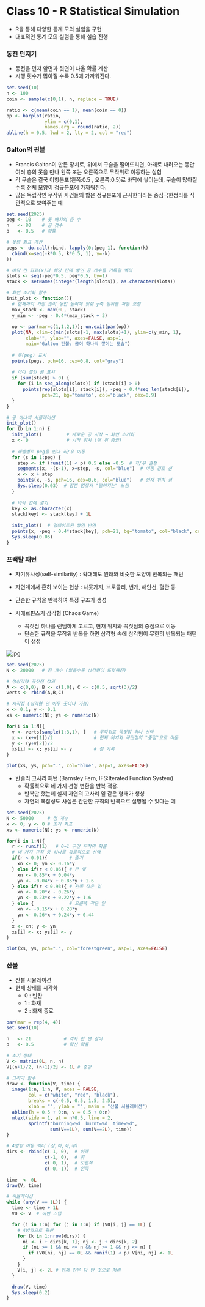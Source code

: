 # Class 10 - R Statistical Simulation

- R을 통해 다양한 통계 모의 실험을 구현
- 대표적인 통계 모의 실험을 통해 실습 진행

### 동전 던지기

- 동전을 던져 앞면과 뒷면이 나올 확률 계산
- 시행 횟수가 많아질 수록 0.5에 가까워진다.

```r
set.seed(10)
n <- 100
coin <- sample(c(0,1), n, replace = TRUE)

ratio <- c(mean(coin == 1), mean(coin == 0))
bp <- barplot(ratio,
              ylim = c(0,1),
              names.arg = round(ratio, 2))
abline(h = 0.5, lwd = 2, lty = 2, col = "red")
```

### Galton의 핀볼

- Francis Galton이 만든 장치로, 위에서 구슬을 떨어뜨리면, 아래로 내려오는 동안 여러 층의 못을 만나 왼쪽 또는 오른쪽으로 무작위로 이동하는 실험
- 각 구슬은 결국 이항분포(왼쪽:0.5 , 오른쪽:0.5)로 바닥에 쌓이는데, 구슬이 많아질수록 전체 모양이 정규분포에 가까워진다.
- 많은 독립적인 무작위 사건들의 합은 정규분포에 근사한다라는 중심극한정리를 직관적으로 보여주는 예

```r
set.seed(2025)
peg <- 10    # 못 배치의 층 수
n   <- 80    # 공 갯수
p   <- 0.5   # 확률

# 못의 좌표 계산
pegs <- do.call(rbind, lapply(0:(peg-1), function(k) 
  cbind(x=seq(-k*0.5, k*0.5, 1), y=-k)
))

# 바닥 칸 좌표(x)과 해당 칸에 쌓인 공 개수를 기록할 벡터
slots <- seq(-peg*0.5, peg*0.5, by=1)
stack <- setNames(integer(length(slots)), as.character(slots))

# 화면 초기화 함수
init_plot <- function(){
  # 현재까지 가장 많이 쌓인 높이에 맞춰 y축 범위를 자동 조정
  max_stack <- max(0L, stack)
  y_min <- -peg - 0.4*(max_stack + 3)
  
  op <- par(mar=c(1,1,2,1)); on.exit(par(op))
  plot(NA, xlim=c(min(slots)-1, max(slots)+1), ylim=c(y_min, 1),
       xlab="", ylab="", axes=FALSE, asp=1,
       main="Galton 핀볼: 공이 하나씩 쌓이는 모습")
  
  # 못(peg) 표시
  points(pegs, pch=16, cex=0.8, col="gray")
  
  # 이미 쌓인 공 표시
  if (sum(stack) > 0) {
    for (i in seq_along(slots)) if (stack[i] > 0)
      points(rep(slots[i], stack[i]), -peg - 0.4*seq_len(stack[i]),
             pch=21, bg="tomato", col="black", cex=0.9)
  }
}

# 공 하나씩 시뮬레이션
init_plot()
for (b in 1:n) {
  init_plot()         # 새로운 공 시작 → 화면 초기화
  x <- 0              # 시작 위치 (맨 위 중앙)
  
  # 레벨별로 peg을 만나 좌/우 이동
  for (s in 1:peg) {
    step <- if (runif(1) < p) 0.5 else -0.5  # 좌/우 결정
    segments(x, -(s-1), x+step, -s, col="blue")  # 이동 경로 선
    x <- x + step
    points(x, -s, pch=16, cex=0.6, col="blue")   # 현재 위치 점
    Sys.sleep(0.03)  # 잠깐 멈춰서 "떨어지는" 느낌
  }
  
  # 바닥 칸에 쌓기
  key <- as.character(x)
  stack[key] <- stack[key] + 1L
  
  init_plot()  # 업데이트된 쌓임 반영
  points(x, -peg - 0.4*stack[key], pch=21, bg="tomato", col="black", cex=1)
  Sys.sleep(0.05)
}
```

### 프랙탈 패턴

- 자기유사성(self-similarity) : 확대해도 원래와 비슷한 모양이 반복되는 패턴

- 자연계에서 흔히 보이는 현상 : 나뭇가지, 브로콜리, 번개, 해안선, 혈관 등

- 단순한 규칙을 반복하여 특정 구조가 생성

- 시에르핀스키 삼각형 (Chaos Game)
  - 꼭짓점 하나를 랜덤하게 고르고, 현재 위치와 꼭짓점의 중점으로 이동
  - 단순한 규칙을 무작위 반복을 하면 삼각형 속에 삼각형이 무한히 반복되는 패턴이 생성

![jpg](../img/Chaos_Game.png)

```r
set.seed(2025)
N <- 20000   # 점 개수 (많을수록 삼각형이 또렷해짐)

# 정삼각형 꼭짓점 정의
A <- c(0,0); B <- c(1,0); C <- c(0.5, sqrt(3)/2)
verts <- rbind(A,B,C)

# 시작점 (삼각형 안 아무 곳이나 가능)
x <- 0.1; y <- 0.1
xs <- numeric(N); ys <- numeric(N)

for(i in 1:N){
  v <- verts[sample(1:3,1), ]   # 무작위로 꼭짓점 하나 선택
  x <- (x+v[1])/2               # 현재 위치와 꼭짓점의 "중점"으로 이동
  y <- (y+v[2])/2
  xs[i] <- x; ys[i] <- y        # 점 기록
}

plot(xs, ys, pch=".", col="blue", asp=1, axes=FALSE)
```

- 반즐리 고사리 패턴 (Barnsley Fern, IFS:Iterated Function System)
  - 확률적으로 네 가지 선형 변환을 반복 적용.
  - 반복만 했는데 실제 자연의 고사리 잎 같은 형태가 생성
  - 자연의 복잡성도 사실은 간단한 규칙의 반복으로 설명될 수 있다는 예
```r
set.seed(2025)
N <- 50000     # 점 개수
x <- 0; y <- 0 # 초기 좌표
xs <- numeric(N); ys <- numeric(N)

for(i in 1:N){
  r <- runif(1)   # 0~1 구간 무작위 확률
  # 네 가지 규칙 중 하나를 확률적으로 선택
  if(r < 0.01){        # 줄기
    xn <- 0; yn <- 0.16*y
  } else if(r < 0.86){ # 큰 잎
    xn <- 0.85*x + 0.04*y
    yn <- -0.04*x + 0.85*y + 1.6
  } else if(r < 0.93){ # 왼쪽 작은 잎
    xn <- 0.20*x - 0.26*y
    yn <- 0.23*x + 0.22*y + 1.6
  } else {             # 오른쪽 작은 잎
    xn <- -0.15*x + 0.28*y
    yn <- 0.26*x + 0.24*y + 0.44
  }
  x <- xn; y <- yn
  xs[i] <- x; ys[i] <- y
}

plot(xs, ys, pch=".", col="forestgreen", asp=1, axes=FALSE)
```

### 산불

- 산불 시뮬레이션
- 현재 상태를 시각화
  - 0 : 빈칸
  - 1 : 화재
  - 2 : 화재 종료

```r
par(mar = rep(4, 4))
set.seed(10)

n   <- 21            # 격자 한 변 길이
p   <- 0.5           # 확산 확률

# 초기 상태
V <- matrix(0L, n, n)
V[(n+1)/2, (n+1)/2] <- 1L # 중앙

# 그리기 함수
draw <- function(V, time) {
  image(1:n, 1:n, V, axes = FALSE,
        col = c("white", "red", "black"),
        breaks = c(-0.5, 0.5, 1.5, 2.5),
        xlab = "", ylab = "", main = "산불 시뮬레이션")
  abline(h = 0.5 + 0:n, v = 0.5 + 0:n)
  mtext(side = 1, at = n*0.5, line = 2,
        sprintf("burning=%d  burnt=%d  time=%d",
                sum(V==1L), sum(V==2L), time))
}

# 4방향 이동 벡터 (상,하,좌,우)
dirs <- rbind(c( 1, 0),  # 아래
              c(-1, 0),  # 위
              c( 0, 1),  # 오른쪽
              c( 0,-1))  # 왼쪽

time  <- 0L
draw(V, time)

# 시뮬레이션
while (any(V == 1L)) {
  time <- time + 1L
  V0 <- V  # 이번 스텝

  for (i in 1:n) for (j in 1:n) if (V0[i, j] == 1L) {
    # 4방향으로 확산
    for (k in 1:nrow(dirs)) {
      ni <- i + dirs[k, 1]; nj <- j + dirs[k, 2]
      if (ni >= 1 && ni <= n && nj >= 1 && nj <= n) {
        if (V0[ni, nj] == 0L && runif(1) < p) V[ni, nj] <- 1L
      }
    }
    V[i, j] <- 2L # 현재 칸은 다 탄 것으로 처리
  }

  draw(V, time)
  Sys.sleep(0.2)
}
```